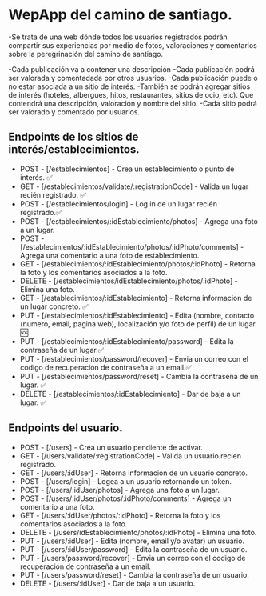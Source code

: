 # WepApp del camino de santiago.

-Se trata de una web dónde todos los usuarios registrados podrán compartir sus experiencias por medio de fotos, valoraciones y comentarios sobre la peregrinación del camino de santiago.

-Cada publicación va a contener una descripción
-Cada publicación podrá ser valorada y comentadada por otros usuarios.
-Cada publicación puede o no estar asociada a un sitio de interés.
-También se podrán agregar sitios de interés (hoteles, albergues, hitos, restaurantes, sitios de ocio, etc). Que contendrá una descripción, valoración y nombre del sitio.
-Cada sitio podrá ser valorado y comentado por usuarios.

## Endpoints de los sitios de interés/establecimientos.

-   POST - [/establecimientos] - Crea un establecimiento o punto de interés. ✅
-   GET - [/establecimientos/validate/:registrationCode] - Valida un lugar recién registrado. ✅
-   POST - [/establecimientos/login] - Log in de un lugar recién registrado.✅
-   POST - [/establecimientos/:idEstablecimiento/photos] - Agrega una foto a un lugar.
-   POST - [/establecimientos/:idEstablecimiento/photos/:idPhoto/comments] - Agrega una comentario a una foto de establecimiento.
-   GET - [/establecimientos/:idEstablecimiento/photos/:idPhoto] - Retorna la foto y los comentarios asociados a la foto.
-   DELETE - [/establecimientos/idEstablecimiento/photos/:idPhoto] - Elimina una foto.
-   GET - [/establecimientos/:idEstablecimiento] - Retorna informacion de un lugar concreto. ✅
-   PUT - [/establecimientos/:idEstablecimiento] - Edita (nombre, contacto (numero, email, pagina web), localización y/o foto de perfil) de un lugar. 🆘
-   PUT - [/establecimientos/:idEstablecimiento/password] - Edita la contraseña de un lugar.✅
-   PUT - [/establecimientos/password/recover] - Envia un correo con el codigo de recuperación de contraseña a un email.✅
-   PUT - [/establecimientos/password/reset] - Cambia la contraseña de un lugar. ✅
-   DELETE - [/establecimientos/:idEstablecimiento] - Dar de baja a un lugar. ✅

## Endpoints del usuario.

-   POST - [/users] - Crea un usuario pendiente de activar.
-   GET - [/users/validate/:registrationCode] - Valida un usuario recien registrado.
-   GET - [/users/:idUser] - Retorna informacion de un usuario concreto.
-   POST - [/users/login] - Logea a un usuario retornando un token.
-   POST - [/users/:idUser/photos] - Agrega una foto a un lugar.
-   POST - [/users/:idUser/photos/:idPhoto/comments] - Agrega un comentario a una foto.
-   GET - [/users/:idUser/photos/:idPhoto] - Retorna la foto y los comentarios asociados a la foto.
-   DELETE - [/users/idEstablecimiento/photos/:idPhoto] - Elimina una foto.
-   PUT - [/users/:idUser] - Edita (nombre, email y/o avatar) un usuario.
-   PUT - [/users/:idUser/password] - Edita la contraseña de un usuario.
-   PUT - [/users/password/recover] - Envia un correo con el codigo de recuperación de contraseña a un email.
-   PUT - [/users/password/reset] - Cambia la contraseña de un usuario.
-   DELETE - [/users/:idUser] - Dar de baja a un usuario.
